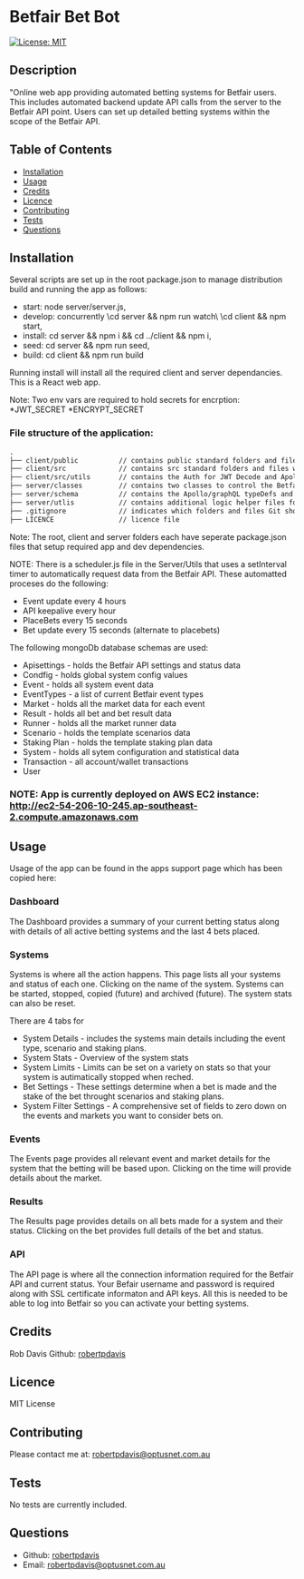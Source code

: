 # Betfair Bet Bot

[![License: MIT](https://img.shields.io/badge/License-MIT-yellow.svg)](https://opensource.org/licenses/MIT)

## Description
"Online web app providing automated betting systems for Betfair users. This includes automated backend update API calls from the server to the Betfair API point. Users can set up detailed betting systems within the scope of the Betfair API.

## Table of Contents
- [Installation](#installation)
- [Usage](#usage)
- [Credits](#credits)
- [Licence](#Licence)
- [Contributing](#contributing)
- [Tests](#tests)
- [Questions](#questions)

## Installation

Several scripts are set up in the root package.json to manage distribution build and running the app as follows:
* start: node server/server.js,
* develop: concurrently \cd server && npm run watch\ \cd client && npm start\,
* install: cd server && npm i && cd ../client && npm i,
* seed: cd server && npm run seed,
* build: cd client && npm run build

Running install will install all the required client and server dependancies. This is a React web app.

Note: Two env vars are required to hold secrets for encrption:
*JWT_SECRET
*ENCRYPT_SECRET

### File structure of the application:
```md
.
├── client/public          // contains public standard folders and files with default base html page
├── client/src             // contains src standard folders and files with the addition of React pages and components folders
├── client/src/utils       // contains the Auth for JWT Decode and Apollo/graphQL queries and mutations
├── server/classes         // contains two classes to control the Betfair API and logic.
├── server/schema          // contains the Apollo/graphQL typeDefs and Resolvers files
├── server/utlis           // contains additional logic helper files for the app
├── .gitignore             // indicates which folders and files Git should ignore 
├── LICENCE                // licence file      
```
Note: The root, client and server folders each have seperate package.json files that setup required app and dev dependencies.

NOTE: There is a scheduler.js file in the Server/Utils that uses a setInterval timer to automatically request data from the Betfair API. These automatted proceses do the following:
* Event update every 4 hours
* API keepalive every hour
* PlaceBets every 15 seconds
* Bet update every 15 seconds (alternate to placebets)

The following mongoDb database schemas are used:
* Apisettings - holds the Betfair API settings and status data
* Condfig - holds global system config values
* Event - holds all system event data
* EventTypes - a list of current Betfair event types
* Market - holds all the market data for each event
* Result - holds all bet and bet result data
* Runner - holds all the market runner data
* Scenario - holds the template scenarios data
* Staking Plan - holds the template staking plan data
* System - holds all sytem configuration and statistical data
* Transaction - all account/wallet transactions
* User

### NOTE: App is currently deployed on AWS EC2 instance: http://ec2-54-206-10-245.ap-southeast-2.compute.amazonaws.com


## Usage

Usage of the app can be found in the apps support page which has been copied here:

### Dashboard
The Dashboard provides a summary of your current betting status along with details of all active betting systems and the last 4 bets placed.

### Systems
Systems is where all the action happens. This page lists all your systems and status of each one. Clicking on the name of the system. Systems can be started, stopped, copied (future) and archived (future). The system stats can also be reset.

There are 4 tabs for
* System Details - includes the systems main details including the event type, scenario and staking plans.
* System Stats - Overview of the system stats
* System Limits - Limits can be set on a variety on stats so that your system is autimatically stopped when reched.
* Bet Settings - These settings determine when a bet is made and the stake of the bet throught scenarios and staking plans.
* System Filter Settings - A comprehensive set of fields to zero down on the events and markets you want to consider bets on.

### Events
The Events page provides all relevant event and market details for the system that the betting will be based upon. Clicking on the time will provide details about the market.

### Results
The Results page provides details on all bets made for a system and their status. Clicking on the bet provides full details of the bet and status.

### API
The API page is where all the connection information required for the Betfair API and current status. Your Befair username and password is required along with SSL certificate informaton and API keys. All this is needed to be able to log into Betfair so you can activate your betting systems.


## Credits
Rob Davis Github: [robertpdavis](https://github.com/robertpdavis)

## Licence
MIT License

## Contributing
Please contact me at: robertpdavis@optusnet.com.au

## Tests
No tests are currently included.

## Questions
* Github: [robertpdavis](https://github.com/robertpdavis)
* Email: robertpdavis@optusnet.com.au

